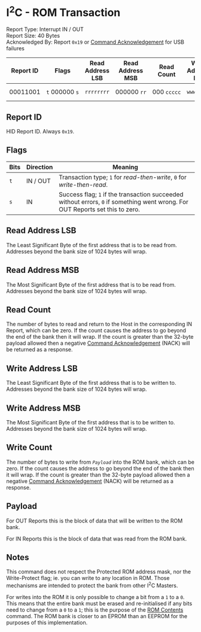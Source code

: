 # I<sup>2</sup>C - ROM Transaction
Report Type: Interrupt IN / OUT<br />
Report Size: 40 Bytes<br />
Acknowledged By: Report `0x19` or [Command Acknowledgement](0x01.md) for USB failures

| Report ID | Flags                    | Read Address LSB | Read Address MSB | Read Count       | Write Address LSB | Write Address MSB | Write Count      | Payload  |
|-----------|--------------------------|------------------|------------------|------------------|-------------------|-------------------|------------------|----------|
| 00011001  | `t`&nbsp;000000&nbsp;`s` | `rrrrrrrr`       | 000000&nbsp;`rr` | 000&nbsp;`ccccc` | `wwwwwwww`        | 000000&nbsp;`ww`  | 000&nbsp;`CCCCC` | 32 bytes |

## Report ID
HID Report ID.  Always `0x19`.

## Flags
| Bits | Direction | Meaning                                                                                                                        |
|------|-----------|--------------------------------------------------------------------------------------------------------------------------------|
| `t`  | IN / OUT  | Transaction type; `1` for _read-then-write_, `0` for _write-then-read_.                                                        |
| `s`  | IN        | Success flag; `1` if the transaction succeeded without errors, `0` if something went wrong.  For OUT Reports set this to zero. |

## Read Address LSB
The Least Significant Byte of the first address that is to be read from.  Addresses beyond the bank size of 1024 bytes will wrap.

## Read Address MSB
The Most Significant Byte of the first address that is to be read from.  Addresses beyond the bank size of 1024 bytes will wrap.

## Read Count
The number of bytes to read and return to the Host in the corresponding IN Report, which can be zero.  If the count causes the address to go beyond the end of
the bank then it will wrap.  If the count is greater than the 32-byte payload allowed then a negative [Command Acknowledgement](0x01.md) (NACK) will be
returned as a response.

## Write Address LSB
The Least Significant Byte of the first address that is to be written to.  Addresses beyond the bank size of 1024 bytes will wrap.

## Write Address MSB
The Most Significant Byte of the first address that is to be written to.  Addresses beyond the bank size of 1024 bytes will wrap.

## Write Count
The number of bytes to write from *`Payload`* into the ROM bank, which can be zero.  If the count causes the address to go beyond the end of the bank
then it will wrap.  If the count is greater than the 32-byte payload allowed then a negative [Command Acknowledgement](0x01.md) (NACK) will be returned
as a response.

## Payload
For OUT Reports this is the block of data that will be written to the ROM bank.

For IN Reports this is the block of data that was read from the ROM bank.

## Notes
This command does not respect the Protected ROM address mask, nor the Write-Protect flag; ie. you can write to any location in ROM.  Those mechanisms are
intended to protect the bank from other I<sup>2</sup>C Masters.

For writes into the ROM it is only possible to change a bit from a `1` to a `0`.  This means that the entire bank must be erased and re-initialised if any
bits need to change from a `0` to a `1`; this is the purpose of the [ROM Contents](0x1e.md) command.  The ROM bank is closer to an EPROM than an EEPROM for
the purposes of this implementation.
